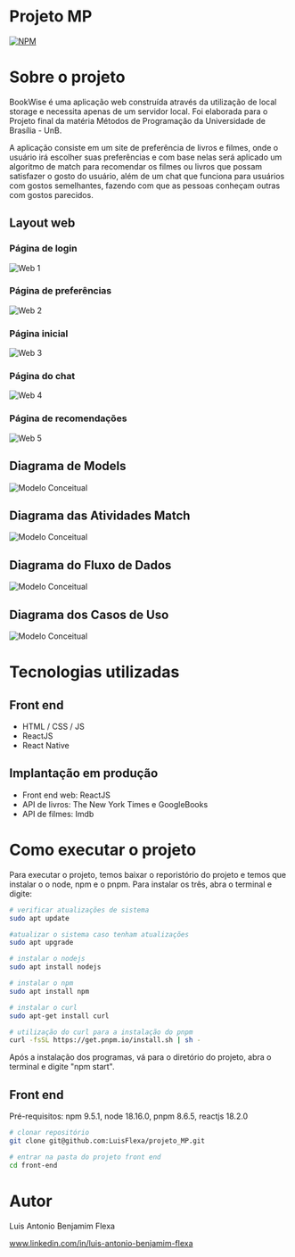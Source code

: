 # Projeto MP 
[![NPM](https://img.shields.io/npm/l/react)](https://github.com/LuisFlexa/projeto_MP/blob/main/LICENSE) 

# Sobre o projeto

BookWise é uma aplicação web construída através da utilização de local storage e necessita apenas de um servidor local. Foi elaborada para o Projeto final da matéria Métodos de Programação da Universidade de Brasília - UnB. 

A aplicação consiste em um site de preferência de livros e filmes, onde o usuário irá escolher suas preferências e com base nelas será aplicado um algoritmo de match para recomendar os filmes ou livros que possam satisfazer o gosto do usuário, além de um chat que funciona para usuários com gostos semelhantes, fazendo com que as pessoas conheçam outras com gostos parecidos.

## Layout web
### Página de login
![Web 1](PaginaDeLogin.png)
### Página de preferências
![Web 2](PaginaDePreferencias.png)
### Página inicial
![Web 3](PaginaInicial.png)
### Página do chat
![Web 4](Chat.png)
### Página de recomendações 
![Web 5](Recomendacoes.png)

## Diagrama de Models
![Modelo Conceitual](DiagramaDasModels.png)

## Diagrama das Atividades Match
![Modelo Conceitual](DiagramaAtividadesMatch.drawio.png)

## Diagrama do Fluxo de Dados
![Modelo Conceitual](DiagramaFluxoDeDados.drawio.png)

## Diagrama dos Casos de Uso
![Modelo Conceitual](DiagramaCasoDeUso.drawio.png)

# Tecnologias utilizadas
## Front end
- HTML / CSS / JS 
- ReactJS
- React Native

## Implantação em produção
- Front end web: ReactJS 
- API de livros: The New York Times e GoogleBooks
- API de filmes: Imdb

# Como executar o projeto
Para executar o projeto, temos baixar o reporistório do projeto e temos que instalar o o node, npm e o pnpm. Para instalar os três, abra o terminal e digite:
```bash
# verificar atualizações de sistema
sudo apt update

#atualizar o sistema caso tenham atualizações
sudo apt upgrade

# instalar o nodejs
sudo apt install nodejs

# instalar o npm
sudo apt install npm

# instalar o curl
sudo apt-get install curl

# utilização do curl para a instalação do pnpm
curl -fsSL https://get.pnpm.io/install.sh | sh -

```

Após a instalação dos programas, vá para o diretório do projeto, abra o terminal e digite "npm start".

## Front end
Pré-requisitos: npm 9.5.1, node 18.16.0, pnpm 8.6.5, reactjs 18.2.0

```bash
# clonar repositório
git clone git@github.com:LuisFlexa/projeto_MP.git

# entrar na pasta do projeto front end
cd front-end

```

# Autor

Luis Antonio Benjamim Flexa

www.linkedin.com/in/luis-antonio-benjamim-flexa
